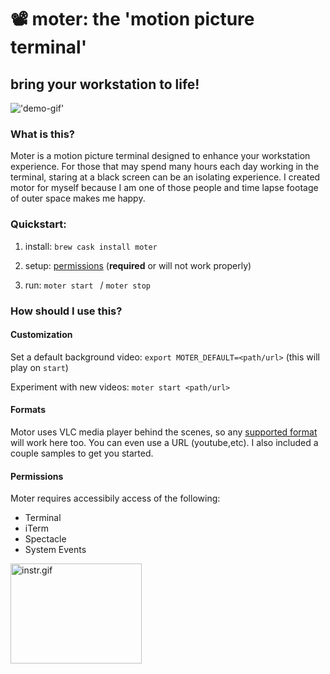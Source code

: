 # 📽 moter: the 'motion picture terminal'
## bring your workstation to life!
!['demo-gif'](./assets/moter-480.gif)

### What is this? 
Moter is a motion picture terminal designed to enhance your workstation experience. For those that may spend many hours each day working in the terminal, staring at a black screen can be an isolating experience. I created motor for myself because I am one of those people and time lapse footage of outer space makes me happy. 

### Quickstart:
1. install: `brew cask install moter`  

2. setup: [permissions](#permissions) (**required** or will not work properly) 

3. run: `moter start ` / `moter stop`  



### How should I use this?  

#### Customization

Set a default background video: `export MOTER_DEFAULT=<path/url>` (this will play on `start`) 

Experiment with new videos: `moter start <path/url>`  

#### Formats
Motor uses VLC media player behind the scenes, so any [supported format](https://en.wikipedia.org/wiki/VLC_media_player#Input_formats) will work here too. You can even use a URL (youtube,etc). I also included a couple samples to get you started. 


#### <a name="permissions"></a>Permissions 

Moter requires accessibily access of the following:

- Terminal
- iTerm
- Spectacle
- System Events

<img src="./assets/instr-320.gif" alt="instr.gif" style="width:210px;height:160px"/> 

